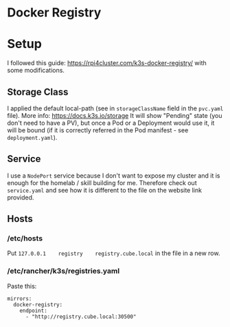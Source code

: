 # Docker Registry

# Setup
I followed this guide: https://rpi4cluster.com/k3s-docker-registry/ with some modifications.

## Storage Class
I applied the default local-path (see in ```storageClassName``` field in the ```pvc.yaml``` file).
More info: https://docs.k3s.io/storage
It will show "Pending" state (you don't need to have a PV), but once a Pod or a Deployment would use it, it will be bound (if it is correctly referred in the Pod manifest - see ```deployment.yaml```).

## Service
I use a ```NodePort``` service because I don't want to expose my cluster and it is enough for the homelab / skill building for me.
Therefore check out ```service.yaml``` and see how it is different to the file on the website link provided.

## Hosts

### /etc/hosts
Put ```127.0.0.1    registry    registry.cube.local``` in the file in a new row.

### /etc/rancher/k3s/registries.yaml
Paste this:  

```
mirrors:
  docker-registry:
    endpoint:
      - "http://registry.cube.local:30500"
```
